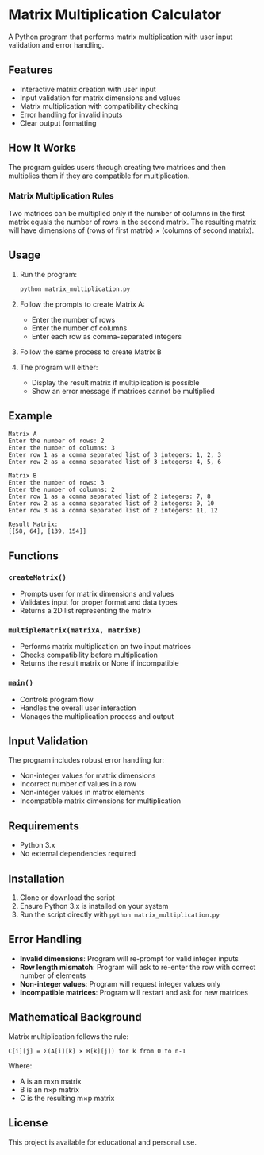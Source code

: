 # Matrix Multiplication Calculator

A Python program that performs matrix multiplication with user input validation and error handling.

## Features

- Interactive matrix creation with user input
- Input validation for matrix dimensions and values
- Matrix multiplication with compatibility checking
- Error handling for invalid inputs
- Clear output formatting

## How It Works

The program guides users through creating two matrices and then multiplies them if they are compatible for multiplication.

### Matrix Multiplication Rules

Two matrices can be multiplied only if the number of columns in the first matrix equals the number of rows in the second matrix. The resulting matrix will have dimensions of (rows of first matrix) × (columns of second matrix).

## Usage

1. Run the program:
   ```bash
   python matrix_multiplication.py
   ```

2. Follow the prompts to create Matrix A:
   - Enter the number of rows
   - Enter the number of columns
   - Enter each row as comma-separated integers

3. Follow the same process to create Matrix B

4. The program will either:
   - Display the result matrix if multiplication is possible
   - Show an error message if matrices cannot be multiplied

## Example

```
Matrix A
Enter the number of rows: 2
Enter the number of columns: 3
Enter row 1 as a comma separated list of 3 integers: 1, 2, 3
Enter row 2 as a comma separated list of 3 integers: 4, 5, 6

Matrix B
Enter the number of rows: 3
Enter the number of columns: 2
Enter row 1 as a comma separated list of 2 integers: 7, 8
Enter row 2 as a comma separated list of 2 integers: 9, 10
Enter row 3 as a comma separated list of 2 integers: 11, 12

Result Matrix:
[[58, 64], [139, 154]]
```

## Functions

### `createMatrix()`
- Prompts user for matrix dimensions and values
- Validates input for proper format and data types
- Returns a 2D list representing the matrix

### `multipleMatrix(matrixA, matrixB)`
- Performs matrix multiplication on two input matrices
- Checks compatibility before multiplication
- Returns the result matrix or None if incompatible

### `main()`
- Controls program flow
- Handles the overall user interaction
- Manages the multiplication process and output

## Input Validation

The program includes robust error handling for:
- Non-integer values for matrix dimensions
- Incorrect number of values in a row
- Non-integer values in matrix elements
- Incompatible matrix dimensions for multiplication

## Requirements

- Python 3.x
- No external dependencies required

## Installation

1. Clone or download the script
2. Ensure Python 3.x is installed on your system
3. Run the script directly with `python matrix_multiplication.py`

## Error Handling

- **Invalid dimensions**: Program will re-prompt for valid integer inputs
- **Row length mismatch**: Program will ask to re-enter the row with correct number of elements
- **Non-integer values**: Program will request integer values only
- **Incompatible matrices**: Program will restart and ask for new matrices

## Mathematical Background

Matrix multiplication follows the rule:
```
C[i][j] = Σ(A[i][k] × B[k][j]) for k from 0 to n-1
```

Where:
- A is an m×n matrix
- B is an n×p matrix  
- C is the resulting m×p matrix

## License

This project is available for educational and personal use.
